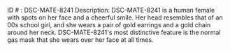 ID # : DSC-MATE-8241
Description: DSC-MATE-8241 is a human female with spots on her face and a cheerful smile. Her head resembles that of an 00s school girl, and she wears a pair of gold earrings and a gold chain around her neck. DSC-MATE-8241's most distinctive feature is the normal gas mask that she wears over her face at all times.